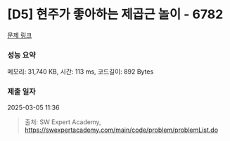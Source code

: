 # [D5] 현주가 좋아하는 제곱근 놀이 - 6782 

[문제 링크](https://swexpertacademy.com/main/code/problem/problemDetail.do?contestProbId=AWgqsAlKr9sDFAW0) 

### 성능 요약

메모리: 31,740 KB, 시간: 113 ms, 코드길이: 892 Bytes

### 제출 일자

2025-03-05 11:36



> 출처: SW Expert Academy, https://swexpertacademy.com/main/code/problem/problemList.do